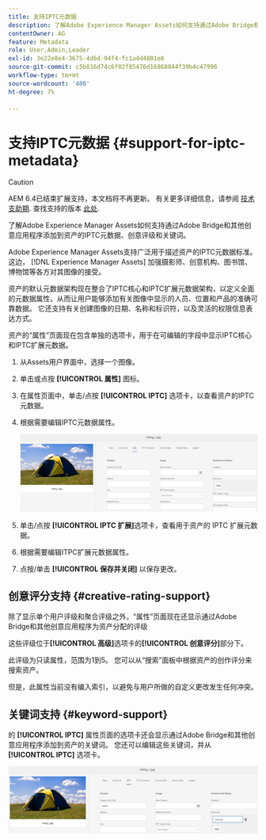 ```yaml
---
title: 支持IPTC元数据
description: 了解Adobe Experience Manager Assets如何支持通过Adobe Bridge和其他创意应用程序添加到资产的IPTC元数据、创意评级和关键词。
contentOwner: AG
feature: Metadata
role: User,Admin,Leader
exl-id: 3e22e8e4-3675-4d6d-94f4-fc1a4d4801e8
source-git-commit: c5b816d74c6f02f85476d16868844f39b4c47996
workflow-type: tm+mt
source-wordcount: '400'
ht-degree: 7%

---
```


# 支持IPTC元数据 {#support-for-iptc-metadata}

>[!CAUTION]
>
>AEM 6.4已结束扩展支持，本文档将不再更新。 有关更多详细信息，请参阅 [技术支助期](https://helpx.adobe.com/cn/support/programs/eol-matrix.html). 查找支持的版本 [此处](https://experienceleague.adobe.com/docs/).

了解Adobe Experience Manager Assets如何支持通过Adobe Bridge和其他创意应用程序添加到资产的IPTC元数据、创意评级和关键词。

Adobe Experience Manager Assets支持广泛用于描述资产的IPTC元数据标准。 这边， [!DNL Experience Manager Assets] 加强摄影师、创意机构、图书馆、博物馆等各方对其图像的接受。

资产的默认元数据架构现在整合了IPTC核心和IPTC扩展元数据架构，以定义全面的元数据属性，从而让用户能够添加有关图像中显示的人员、位置和产品的准确可靠数据。 它还支持有关创建图像的日期、名称和标识符，以及灵活的权限信息表达方式。

资产的“属性”页面现在包含单独的选项卡，用于在可编辑的字段中显示IPTC核心和IPTC扩展元数据。

1. 从Assets用户界面中，选择一个图像。
1. 单击或点按 **[!UICONTROL 属性]** 图标。
1. 在属性页面中，单击/点按 **[!UICONTROL IPTC]** 选项卡，以查看资产的IPTC元数据。
1. 根据需要编辑IPTC元数据属性。

   ![iptc_tab](assets/iptc_tab.png)

1. 单击/点按 **[!UICONTROL IPTC 扩展]**&#x200B;选项卡，查看用于资产的 IPTC 扩展元数据。
1. 根据需要编辑ITPC扩展元数据属性。
1. 点按/单击 **[!UICONTROL 保存并关闭]** 以保存更改。

## 创意评分支持 {#creative-rating-support}

除了显示单个用户评级和聚合评级之外，“属性”页面现在还显示通过Adobe Bridge和其他创意应用程序为资产分配的评级

这些评级位于&#x200B;**[!UICONTROL 高级]**&#x200B;选项卡的&#x200B;**[!UICONTROL 创意评分]**&#x200B;部分下。

此评级为只读属性，范围为1到5。 您可以从“搜索”面板中根据资产的创作评分来搜索资产。

但是，此属性当前没有编入索引，以避免与用户所做的自定义更改发生任何冲突。

## 关键词支持 {#keyword-support}

的 **[!UICONTROL IPTC]** 属性页面的选项卡还会显示通过Adobe Bridge和其他创意应用程序添加到资产的关键词。 您还可以编辑这些关键词，并从 **[!UICONTROL IPTC]** 选项卡。

![关键词](assets/keywords.png)
